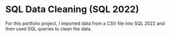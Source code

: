 # SQL Data Cleaning (SQL 2022)

For this portfolio project, I imported data from a CSV file into SQL 2022 and then used SQL queries to clean the data.
